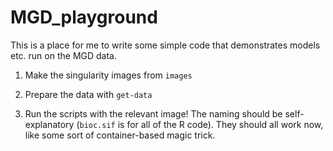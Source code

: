 # MGD_playground

This is a place for me to write some simple code that demonstrates models etc. run on the MGD data.

1. Make the singularity images from `images`

2. Prepare the data with `get-data`

3. Run the scripts with the relevant image!
The naming should be self-explanatory (`bioc.sif` is for all of the R code). 
They should all work now, like some sort of container-based magic trick.
